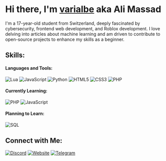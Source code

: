 # Hi there, I'm [varialbe](https://varialbe.xyz) aka Ali Massad

I'm a 17-year-old student from Switzerland, deeply fascinated by cybersecurity, frontend web development, and Roblox development. I love delving into articles about machine learning and am driven to contribute to open-source projects to enhance my skills as a beginner.

## Skills:

#### Languages and Tools:
![Lua](https://img.shields.io/badge/Lua-Intermediate-blue)
![JavaScript](https://img.shields.io/badge/JavaScript-Beginner-yellow)
![Python](https://img.shields.io/badge/Python-Intermediate-blue)
![HTML5](https://img.shields.io/badge/HTML5-Intermediate-orange)
![CSS3](https://img.shields.io/badge/CSS3-Intermediate-blue)
![PHP](https://img.shields.io/badge/PHP-Beginner-purple)

#### Currently Learning:
![PHP](https://img.shields.io/badge/PHP-Learning-blue)
![JavaScript](https://img.shields.io/badge/JavaScript-Learning-yellow)

#### Planning to Learn:
![SQL](https://img.shields.io/badge/SQL-Planning_to_Learn-lightgrey)

## Connect with Me:

[![Discord](https://img.shields.io/badge/Discord-@varialbe-blue?logo=discord)](https://discord.com/users/1109817329845534792)
[![Website](https://img.shields.io/badge/Website-varialbe.xyz-blue?logo=data:image/png;base64,[Base64_Encoded_Favicon])](https://varialbe.xyz)
[![Telegram](https://img.shields.io/badge/Telegram-@varialbe-blue?logo=telegram)](https://t.me/@varialbe)
